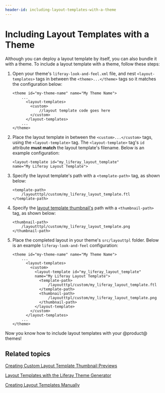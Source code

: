 ```yaml
---
header-id: including-layout-templates-with-a-theme
---
```


# Including Layout Templates with a Theme

Although you can deploy a layout template by itself, you can also bundle it with 
a theme. To include a layout template with a theme, follow these steps:

1.  Open your theme's `liferay-look-and-feel.xml` file, and nest 
    `<layout-templates>` tags in between the `<theme>...</theme>` tags so it 
    matches the configuration below:
    
        <theme id="my-theme-name" name="My Theme Name">
            ...
              <layout-templates>
                <custom>
                    //layout template code goes here
                </custom>
              </layout-templates>
            ...
        </theme>  
    
2.  Place the layout template in between the `<custom>...</custom>` tags, using 
    the `<layout-template>` tag. The `<layout-template>` tag's `id` attribute 
    **must match** the layout template's filename. Below is an example 
    configuration:
    
        <layout-template id="my_liferay_layout_template" 
        name="My Liferay Layout Template">
    
3.  Specify the layout template's path with a `<template-path>` tag, as shown 
    below:

        <template-path>
            /layoutttpl/custom/my_liferay_layout_template.ftl
        </template-path>
    
4.  Specify the 
    [layout template thumbnail's](/docs/7-1/tutorials/-/knowledge_base/t/creating-custom-layout-template-thumbnail-previews) 
    path with a `<thumbnail-path>` tag, as shown below:

        <thumbnail-path>
            /layoutttpl/custom/my_liferay_layout_template.png
        </thumbnail-path>
    
5.  Place the completed layout in your theme's `src/layouttpl` folder. Below is 
    an example `liferay-look-and-feel` configuration:

        <theme id="my-theme-name" name="My Theme Name">
            ...
              <layout-templates>
                <custom>
                  <layout-template id="my_liferay_layout_template" 
                  name="My Liferay Layout Template">
                    <template-path>
                        /layoutttpl/custom/my_liferay_layout_template.ftl
                    </template-path>
                    <thumbnail-path>
                        /layoutttpl/custom/my_liferay_layout_template.png
                    </thumbnail-path>
                  </layout-template>
                </custom>
              </layout-templates>
            ...
        </theme>

Now you know how to include layout templates with your @product@ themes!

## Related topics

[Creating Custom Layout Template Thumbnail Previews](/docs/7-1/tutorials/-/knowledge_base/t/creating-custom-layout-template-thumbnail-previews)

[Layout Templates with the Liferay Theme Generator](/docs/7-1/tutorials/-/knowledge_base/t/creating-layout-templates-with-the-themes-generator)

[Creating Layout Templates Manually](/docs/7-1/tutorials/-/knowledge_base/t/creating-layout-templates-manually)
